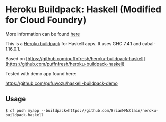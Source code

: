 # Heroku Buildpack: Haskell (Modified for Cloud Foundry)

More information can be found [here](http://catdevrandom.me/blog/2013/05/16/buildpacks-in-cloud-foundry-v2/)

This is a [Heroku buildpack](http://devcenter.heroku.com/articles/buildpacks)
for Haskell apps. It uses GHC 7.4.1 and cabal-1.16.0.1.

Based on [https://github.com/puffnfresh/heroku-buildpack-haskell](https://github.com/puffnfresh/heroku-buildpack-haskell)

Tested with demo app found here:

https://github.com/pufuwozu/haskell-buildpack-demo

## Usage

    $ cf push myapp --buildpack=https://github.com/BrianMMcClain/heroku-buildpack-haskell
